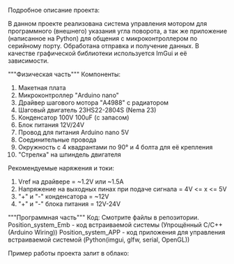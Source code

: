 Подробное описание проекта:

В данном проекте реализована система управления мотором для программного (внешнего) указания угла поворота, а так же приложение (написанное на Python) для общения с микроконтроллером по серийному порту. Обработана отправка и получение данных. В качестве графической библиотеки используется ImGui и её зависимости.


"""Физическая часть"""
Компоненты:
1) Макетная плата
2) Микроконтроллер "Arduino nano"
3) Драйвер шагового мотора "A4988" с радиатором
4) Шаговый двигатель 23HS22-2804S (Nema 23)
5) Конденсатор 100V 100uF (с запасом)
6) Блок питания 12V/24V
7) Провод для питания Arduino nano 5V
7) Соединительные провода
8) Окружность с 4 квадрантами по 90° и 4 болта для её крепления
9) "Стрелка" на шпиндель двигателя

Рекомендуемые наряжения и токи:
1) Vref на драйвере = ~1.2V или ~1.5A
2) Напряжение на выходных пинах при подаче сигнала = 4V <= x <= 5V
3) "+" и "-" конденсатора = ~12V
4) "+" и "-" блока питания = 12V-24V


"""Программная часть"""
Код:
Смотрите файлы в репозитории.
Position_system_Emb - код встраиваемой системы (Упрощённый C/C++ (Arduino Wiring))
Position_system_APP - код приложения для управления встраиваемой системой (Python(imgui, glfw, serial, OpenGL))

Пример работы проекта залит в облако:

